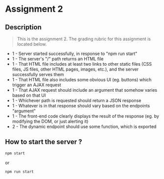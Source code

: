 # Assignment 2

## Description

>This is the assignment 2.
>The grading rubric for this assignment is located below.

* 1 - Server started successfully, in response to "npm run start"
* 1 - The server's "/" path returns an HTML file
* 1 - That HTML file includes at least  two links to other static files (CSS files, JS files, other HTML pages, images, etc.), and the server successfully serves them
* 1 - That HTML file also includes some obvious UI (eg. buttons) which trigger an AJAX request
* 1 - That AJAX request should include an argument that somehow varies based on that UI
* 1 - Whichever path is requested should return a JSON response
* 1 - Whatever is in that response should vary based on the endpoints "argument"
* 1 - The front-end code clearly displays the result of the response (eg. by modifying the DOM, or just alerting it)
* 2 - The dynamic endpoint should use some function, which is exported


## How to start the server ?

```bash
npm start
```

or

```bash
npm run start
```